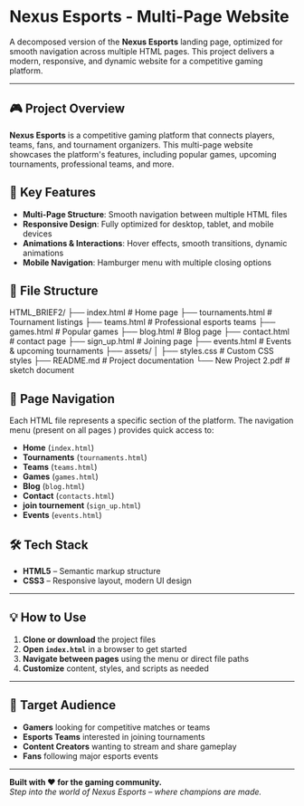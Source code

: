 # Nexus Esports - Multi-Page Website

A decomposed version of the **Nexus Esports** landing page, optimized for smooth navigation across multiple HTML pages. This project delivers a modern, responsive, and dynamic website for a competitive gaming platform.

---

## 🎮 Project Overview

**Nexus Esports** is a competitive gaming platform that connects players, teams, fans, and tournament organizers. This multi-page website showcases the platform's features, including popular games, upcoming tournaments, professional teams, and more.

## 🚀 Key Features

- **Multi-Page Structure**: Smooth navigation between multiple HTML files  
- **Responsive Design**: Fully optimized for desktop, tablet, and mobile devices  
- **Animations & Interactions**: Hover effects, smooth transitions, dynamic animations  
- **Mobile Navigation**: Hamburger menu with multiple closing options  
 

## 📄 File Structure

HTML_BRIEF2/
├── index.html # Home page
├── tournaments.html # Tournament listings
├── teams.html # Professional esports teams
├── games.html # Popular games
├── blog.html # Blog page
├── contact.html # contact page
├── sign_up.html # Joining page
├── events.html # Events & upcoming tournaments
├── assets/
│ ├── styles.css # Custom CSS styles
├── README.md # Project documentation
└── New Project 2.pdf # sketch document 

## 🧭 Page Navigation

Each HTML file represents a specific section of the platform. The navigation menu (present on all pages ) provides quick access to:

- **Home** (`index.html`)
- **Tournaments** (`tournaments.html`)
- **Teams** (`teams.html`)
- **Games** (`games.html`)
- **Blog** (`blog.html`)
- **Contact** (`contacts.html`)
- **join tournement** (`sign_up.html`)
- **Events** (`events.html`)


## 🛠️ Tech Stack

- **HTML5** – Semantic markup structure  
- **CSS3** – Responsive layout, modern UI design 

---

## 💡 How to Use

1. **Clone or download** the project files  
2. **Open `index.html`** in a browser to get started  
3. **Navigate between pages** using the menu or direct file paths  
4. **Customize** content, styles, and scripts as needed  

---

## 🎯 Target Audience

- **Gamers** looking for competitive matches or teams  
- **Esports Teams** interested in joining tournaments  
- **Content Creators** wanting to stream and share gameplay  
- **Fans** following major esports events  

---

**Built with ❤️ for the gaming community.**  
*Step into the world of Nexus Esports – where champions are made.*
